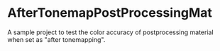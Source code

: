 # AfterTonemapPostProcessingMat

A sample project to test the color accuracy of postprocessing material when set as "after tonemapping".
